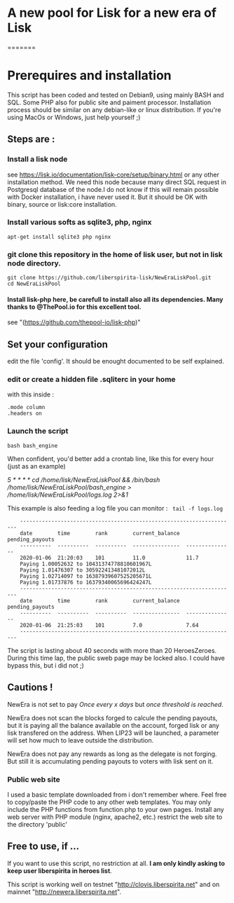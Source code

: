 # A new pool for Lisk for a new era of Lisk

=======

# Prerequires and installation
This script has been coded and tested on Debian9, using mainly BASH and SQL. Some PHP also for public site and paiment processor. Installation process should be similar on any debian-like or linux distribution. If you're using MacOs or Windows, just help yourself ;)

## Steps are :

### Install a lisk node
see https://lisk.io/documentation/lisk-core/setup/binary.html or any other installation method.
We need this node because many direct SQL request in Postgresql database of the node.I do not know if this will remain possible with Docker installation, i have never used it. But it should be OK with binary, source or lisk:core installation.

### Install various softs as sqlite3, php, nginx 

	apt-get install sqlite3 php nginx

### git clone this repository in the home of lisk user, but not in lisk node directory.

	git clone https://github.com/liberspirita-lisk/NewEraLiskPool.git
	cd NewEraLiskPool

#### Install lisk-php here, be carefull to install also all its dependencies. Many thanks to @ThePool.io for this excellent tool.
see "(https://github.com/thepool-io/lisk-php)" 

## Set your configuration
edit the file 'config'. It should be enought documented to be self explained.

### edit or create a hidden file .sqliterc in your home
with this inside :

	.mode column
	.headers on

### Launch the script 

	bash bash_engine
When confident, you'd better add a crontab line, like this for every hour (just as an example)

*5 * * * * cd /home/lisk/NewEraLiskPool && /bin/bash /home/lisk/NewEraLiskPool/bash_engine > /home/lisk/NewEraLiskPool/logs.log 2>&1*

This example is also feeding a log file you can monitor :
``` tail -f logs.log```
```
	---------------------------------------------------------------------
	date        time        rank        current_balance  pending_payouts
	----------  ----------  ----------  ---------------  ---------------
	2020-01-06  21:20:03    101         11.0             11.7           
	Paying 1.00052632 to 10431374778810601967L 
	Paying 1.01476307 to 305922413481072012L 
	Paying 1.02714097 to 16387939607525205671L 
	Paying 1.01737876 to 16379340065696424247L 
	---------------------------------------------------------------------
	date        time        rank        current_balance  pending_payouts
	----------  ----------  ----------  ---------------  ---------------
	2020-01-06  21:25:03    101         7.0              7.64           
	---------------------------------------------------------------------
```


The script is lasting about 40 seconds with more than 20 HeroesZeroes. During this time lap, the public sweb page may be locked also. I could have bypass this, but i did not ;) 

## Cautions !
NewEra is not set to pay *Once every x days* but *once threshold is reached*. 

NewEra does not scan the blocks forged to calcule the pending payouts, but it is paying all the balance available on the account, forged lisk or any lisk transfered on the address. When LIP23 will be launched, a parameter will set how much to leave outside the distribution.

NewEra does not pay any rewards as long as the delegate is not forging. But still it is accumulating pending payouts to voters with lisk sent on it.

### Public web site
I used a basic template downloaded from i don't remember where. Feel free to copy/paste the PHP code to any other web templates. You may only include the PHP functions from function.php to your own pages. 
Install any web server with PHP module (nginx, apache2, etc.)
restrict the web site to the directory 'public'

## Free to use, if ...
If you want to use this script, no restriction at all. **I am only kindly asking to keep user liberspirita in heroes list**.

This script is working well on testnet "http://clovis.liberspirita.net" and on mainnet "http://newera.liberspirita.net".

